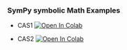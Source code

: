 ### SymPy symbolic Math Examples

- CAS1 [![Open In Colab](https://colab.research.google.com/assets/colab-badge.svg)](https://colab.research.google.com/github/mgje/PIUMP/blob/master/lab/CAS1.ipynb)

- CAS2 [![Open In Colab](https://colab.research.google.com/assets/colab-badge.svg)](https://colab.research.google.com/github/mgje/PIUMP/blob/master/lab/CAS2.ipynb)

